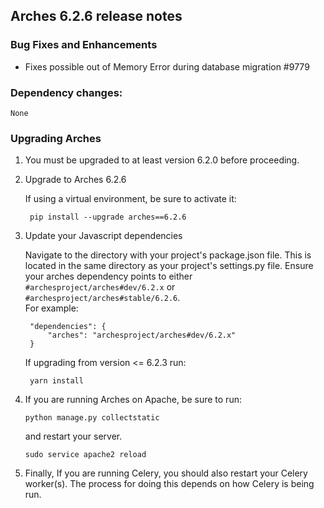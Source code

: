 Arches 6.2.6 release notes
------------------------
### Bug Fixes and Enhancements

- Fixes possible out of Memory Error during database migration #9779


### Dependency changes:
```
None
```

### Upgrading Arches
1. You must be upgraded to at least version 6.2.0 before proceeding.

2. Upgrade to Arches 6.2.6

    If using a virtual environment, be sure to activate it:

        pip install --upgrade arches==6.2.6

3. Update your Javascript dependencies

    Navigate to the directory with your project's package.json file. This is located in the same directory as your project's settings.py file.
    Ensure your arches dependency points to either `#archesproject/arches#dev/6.2.x` or `#archesproject/arches#stable/6.2.6`.\
    For example:

        "dependencies": {
            "arches": "archesproject/arches#dev/6.2.x"
        }
    
    If upgrading from version <= 6.2.3 run:

        yarn install

1. If you are running Arches on Apache, be sure to run:

    ```
    python manage.py collectstatic
    ```
    and restart your server.
    ```
    sudo service apache2 reload
    ```

2. Finally, If you are running Celery, you should also restart your Celery worker(s). The process for doing this depends on how Celery is being run.
